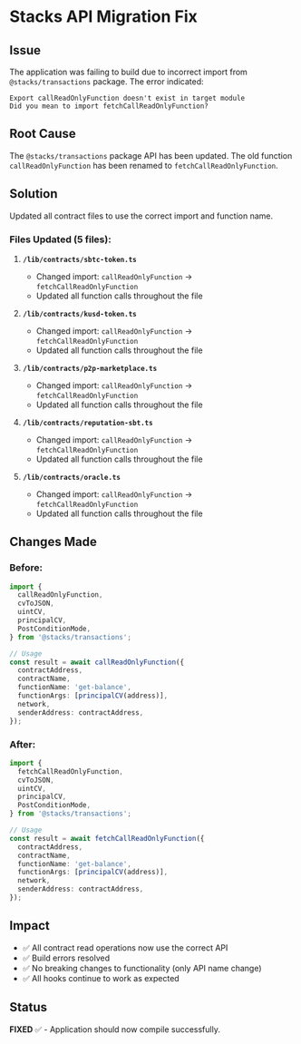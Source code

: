 # Stacks API Migration Fix

## Issue
The application was failing to build due to incorrect import from `@stacks/transactions` package. The error indicated:

```
Export callReadOnlyFunction doesn't exist in target module
Did you mean to import fetchCallReadOnlyFunction?
```

## Root Cause
The `@stacks/transactions` package API has been updated. The old function `callReadOnlyFunction` has been renamed to `fetchCallReadOnlyFunction`.

## Solution
Updated all contract files to use the correct import and function name.

### Files Updated (5 files):

1. **`/lib/contracts/sbtc-token.ts`**
   - Changed import: `callReadOnlyFunction` → `fetchCallReadOnlyFunction`
   - Updated all function calls throughout the file

2. **`/lib/contracts/kusd-token.ts`**
   - Changed import: `callReadOnlyFunction` → `fetchCallReadOnlyFunction`
   - Updated all function calls throughout the file

3. **`/lib/contracts/p2p-marketplace.ts`**
   - Changed import: `callReadOnlyFunction` → `fetchCallReadOnlyFunction`
   - Updated all function calls throughout the file

4. **`/lib/contracts/reputation-sbt.ts`**
   - Changed import: `callReadOnlyFunction` → `fetchCallReadOnlyFunction`
   - Updated all function calls throughout the file

5. **`/lib/contracts/oracle.ts`**
   - Changed import: `callReadOnlyFunction` → `fetchCallReadOnlyFunction`
   - Updated all function calls throughout the file

## Changes Made

### Before:
```typescript
import {
  callReadOnlyFunction,
  cvToJSON,
  uintCV,
  principalCV,
  PostConditionMode,
} from '@stacks/transactions';

// Usage
const result = await callReadOnlyFunction({
  contractAddress,
  contractName,
  functionName: 'get-balance',
  functionArgs: [principalCV(address)],
  network,
  senderAddress: contractAddress,
});
```

### After:
```typescript
import {
  fetchCallReadOnlyFunction,
  cvToJSON,
  uintCV,
  principalCV,
  PostConditionMode,
} from '@stacks/transactions';

// Usage
const result = await fetchCallReadOnlyFunction({
  contractAddress,
  contractName,
  functionName: 'get-balance',
  functionArgs: [principalCV(address)],
  network,
  senderAddress: contractAddress,
});
```

## Impact
- ✅ All contract read operations now use the correct API
- ✅ Build errors resolved
- ✅ No breaking changes to functionality (only API name change)
- ✅ All hooks continue to work as expected

## Status
**FIXED** ✅ - Application should now compile successfully.
